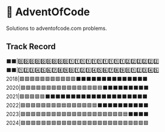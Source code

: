 # 🎄 AdventOfCode
Solutions to adventofcode.com problems.

## Track Record

⬛⬛|0️⃣0️⃣0️⃣0️⃣0️⃣0️⃣0️⃣0️⃣0️⃣1️⃣1️⃣1️⃣1️⃣1️⃣1️⃣1️⃣1️⃣1️⃣1️⃣2️⃣2️⃣2️⃣2️⃣2️⃣2️⃣  
⬛⬛|1️⃣2️⃣3️⃣4️⃣5️⃣6️⃣7️⃣8️⃣9️⃣0️⃣1️⃣2️⃣3️⃣4️⃣5️⃣6️⃣7️⃣8️⃣9️⃣0️⃣1️⃣2️⃣3️⃣4️⃣5️⃣  
2018|🟩🟩🟩🟩🟩🟩🟩🟩🟩🟩🟩⬛⬛⬛⬛⬛⬛⬛⬛⬛⬛⬛⬛⬛⬛  
2020|🟩🟩🟩🟩🟩🟩🟩🟩🟩🟩🟩🟩🟩🟩🟩🟦⬛⬛⬛⬛⬛⬛⬛⬛⬛  
2021|🟩🟩🟩🟩🟦⬛⬛⬛⬛⬛⬛⬛⬛⬛⬛⬛⬛⬛⬛⬛⬛⬛⬛⬛⬛  
2022|🟩🟩🟩🟩🟩🟩🟩🟩🟦🟩🟩🟩🟩🟩🟦⬛⬛⬛⬛⬛⬛⬛⬛⬛⬛  
2023|🟩🟩🟩🟩🟩🟩🟩🟩🟩🟩🟩🟩🟩🟩🟩🟩🟩🟩🟩🟩🟦⬛⬛⬛⬛  
2024|🟩🟩🟩🟩🟩🟩🟩🟩🟩🟩🟩🟩🟩🟩🟩🟩🟩🟩🟩🟩🟩🟩🟩🟩🟩  
